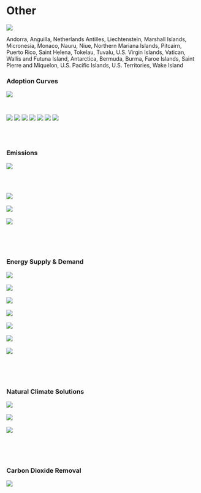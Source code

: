 # Other

![](../region%20maps/Other.png)

Andorra, Anguilla, Netherlands Antilles, Liechtenstein, Marshall Islands, Micronesia, Monaco, Nauru, Niue, Northern Mariana Islands, Pitcairn, Puerto Rico, Saint Helena, Tokelau, Tuvalu, U.S. Virgin Islands, Vatican, Wallis and Futuna Island, Antarctica, Bermuda, Burma, Faroe Islands, Saint Pierre and Miquelon, U.S. Pacific Islands, U.S. Territories, Wake Island

### Adoption Curves

![](../podi/data/figs/scurves-Other)

<br/>

![](./podi/data/figs/scurves_ind-Grid-Other)
![](./podi/data/figs/scurves_ind-Transport-Other)
![](./podi/data/figs/scurves_ind-Buildings-Other)
![](./podi/data/figs/scurves_ind-Industry-Other)
![](./podi/data/figs/scurves_ind-RegenerativeAgriculture-Other)
![](./podi/data/figs/scurves_ind-Forests&Wetlands-Other)
![](./podi/data/figs/scurves_ind-CarbonDioxideRemoval-Other)

<br/><br/>

### Emissions

![](./podi/data/figs/mitigationwedges-Other)

<br/><br/>

![](./podi/data/figs/emissions-ffi_emissions-Other)<br/><br/>
![](./podi/data/figs/emissions-CH4_emissions-Other)<br/><br/>
![](./podi/data/figs/emissions-N2O_emissions-Other)<br/><br/>

<br/><br/>

### Energy Supply & Demand

![](./podi/data/figs/energydemand_pathway-Other)<br/><br/>
![](./podi/data/figs/energysupply_pathway-Other)<br/><br/>
![](./podi/data/figs/electricity_pathway-Other)<br/><br/>
![](./podi/data/figs/elecbysector_pathway-Other)<br/><br/>
![](./podi/data/figs/buildings_pathway-Other)<br/><br/>
![](./podi/data/figs/industry_pathway-Other)<br/><br/>
![](./podi/data/figs/transport_pathway-Other)<br/><br/>

<br/><br/>

### Natural Climate Solutions

![](./podi/data/figs/ra_pathway-Other)<br/><br/>
![](./podi/data/figs/fw_pathway-Other)<br/><br/>
![](./podi/data/figs/afolu_pathway-Other)<br/><br/>

<br/><br/>

### Carbon Dioxide Removal

![](./podi/data/figs/cdr_pathway-Other)<br/><br/>

